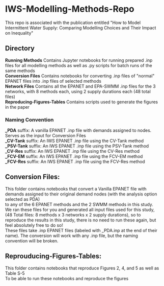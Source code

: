 # IWS-Modelling-Methods-Repo
This repo is associated with the publication entitled "How to Model Intermittent Water Supply: Comparing Modelling Choices and Their Impact on Inequality" 

## Directory
**Running Methods** Contains Jupyter notebooks for running prepared .inp files for all modelling methods as well as .py scripts for batch runs of the same methods  
**Conversion Files** Contains notebooks for converting .inp files of "normal" EPANET files into .inp files of selected methods  
**Network Files** Contains all the EPANET and EPA-SWMM .inp files for the 3 networks, with 8 methods each, using 2 supply durations each (48 total files)  
**Reproducing-Figures-Tables** Contains scripts used to generate the figures in the paper

### Naming Convention  
**_PDA** suffix: A vanilla EPANET .inp file with demands assigned to nodes. Serves as the input for Conversion Files  
**_CV-Tank** suffix: An IWS EPANET .inp file using the CV-Tank method  
**_PSV-Tank** suffix: An IWS EPANET .inp file using the PSV-Tank method  
**_CV-Res** suffix:  An IWS EPANET .inp file using the CV-Res method  
**_FCV-EM** suffix: An IWS EPANET .inp file using the FCV-EM method  
**_FCV-Res** suffix: An IWS EPANET .inp file using the FCV-Res method  

## Conversion Files:
This folder contains notebooks that convert a Vanilla EPANET file with demands assigned to their original demand nodes (with the analysis option selected as PDA)  
to any of the 6 EPANET methods and the 2 SWMM methods in this study. We ran these files for you and generated all input files used for this study, (48 Total files: 8 methods x 3 networks x 2 supply durations), so to reproduce the results in this study, there is no need to run these again, but feel absolutely free to do so!  
These files take .inp EPANET files (labeled with _PDA.inp at the end of their name). The conversion will work with any .inp file, but the naming convention will be broken.  

## Reprouducing-Figures-Tables:
This folder contains notebooks that reproduce Figures 2, 4, and 5 as well as Table S-5  
To be able to run these notebooks and reproduce the figures